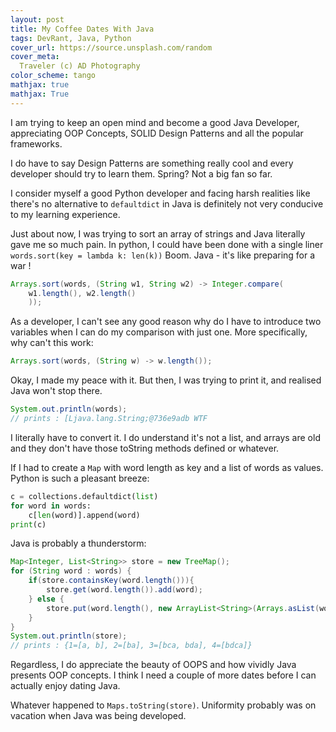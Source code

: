 ```yaml
---
layout: post
title: My Coffee Dates With Java
tags: DevRant, Java, Python
cover_url: https://source.unsplash.com/random
cover_meta: 
  Traveler (c) AD Photography
color_scheme: tango
mathjax: true
mathjax: True
---
```

<style TYPE="text/css">
code.has-jax {font: inherit; font-size: 100%; background: inherit; border: inherit;}
</style>
<script type="text/x-mathjax-config">
MathJax.Hub.Config({
    tex2jax: {
        inlineMath: [['$','$']],
        skipTags: ['script', 'noscript', 'style', 'textarea', 'pre'] // removed 'code' entry
    }
});
MathJax.Hub.Queue(function() {
    var all = MathJax.Hub.getAllJax(), i;
    for(i = 0; i < all.length; i += 1) {
        all[i].SourceElement().parentNode.className += ' has-jax';
    }
});
</script>
<script type="text/javascript" src="https://cdnjs.cloudflare.com/ajax/libs/mathjax/2.7.4/MathJax.js?config=TeX-AMS_HTML-full"></script>

I am trying to keep an open mind and become a good Java Developer, appreciating OOP Concepts, SOLID Design Patterns and all the popular frameworks.

I do have to say Design Patterns are something really cool and every developer should try to learn them. Spring? Not a big fan so far. 

I consider myself a good Python developer and facing harsh realities like there's no alternative to `defaultdict` in Java is definitely not very conducive to my learning experience.

Just about now, I was trying to sort an array of strings and Java literally gave me so much pain. In python, I could have been done with a single liner `words.sort(key = lambda k: len(k))` Boom. Java - it's like preparing for a war !

```java
Arrays.sort(words, (String w1, String w2) -> Integer.compare(
    w1.length(), w2.length()
    )); 
```

As a developer, I can't see any good reason why do I have to introduce two variables when I can do my comparison with just one. More specifically, why can't this work:

```java
Arrays.sort(words, (String w) -> w.length()); 
```

Okay, I made my peace with it. But then, I was trying to print it, and realised Java won't stop there.

```java
System.out.println(words);
// prints : [Ljava.lang.String;@736e9adb WTF
```

I literally have to convert it. I do understand it's not a list, and arrays are old and they don't have those toString methods defined or whatever.

If I had to create a `Map` with word length as key and a list of words as values. Python is such a pleasant breeze:

```python
c = collections.defaultdict(list)
for word in words:
    c[len(word)].append(word)
print(c)
```
Java is probably a thunderstorm:

```java
Map<Integer, List<String>> store = new TreeMap();
for (String word : words) {
    if(store.containsKey(word.length())){
        store.get(word.length()).add(word);
    } else {
        store.put(word.length(), new ArrayList<String>(Arrays.asList(word)));
    }
}
System.out.println(store);
// prints : {1=[a, b], 2=[ba], 3=[bca, bda], 4=[bdca]} 
```        

Regardless, I do appreciate the beauty of OOPS and how vividly Java presents OOP concepts. I think I need a couple of more dates before I can actually enjoy dating Java.

Whatever happened to `Maps.toString(store)`. Uniformity probably was on vacation when Java was being developed.



